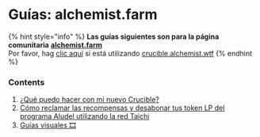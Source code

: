 # Guías: alchemist.farm

{% hint style="info" %}
**Las guías siguientes son para la página comunitaria** [**alchemist.farm**](https://alchemist.farm/)  
Por favor, hag [clic aquí](https://app.gitbook.com/@alchemist-docs/s/mist/~/drafts/-M_aTwaVOksvpE2u3Iv7/v/spanish/crucible/guides-crucible.alchemist.wtf) si está utilizando [crucible.alchemist.wtf](https://crucible.alchemist.wtf/)
{% endhint %}

### Contents

1. [¿Qué puedo hacer con mi nuevo Crucible?](https://app.gitbook.com/@alchemist-docs/s/mist/~/drafts/-M_aTwaVOksvpE2u3Iv7/v/spanish/crucible/guides-alchemist.farm/i-minted-a-crucible-now-what)
2. [Cómo reclamar las recompensas y desabonar tus token LP del programa Aludel utilizando la red Taichi](how-to-claim-rewards-and-unsubscribe-your-lp-from-the-aludel-using-the-taichi-network.md)
3. [Guías visuales](https://app.gitbook.com/@alchemist-docs/s/mist/~/drafts/-M_aTwaVOksvpE2u3Iv7/v/spanish/crucible/guides-alchemist.farm/visual-guides)[ 🎞](visual-guides.md)

